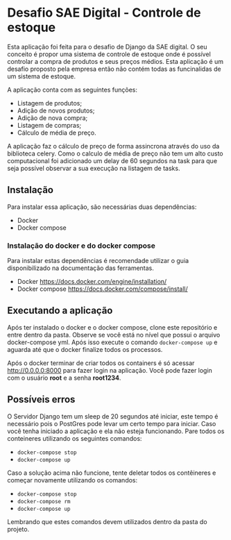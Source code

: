 # Desafio SAE Digital - Controle de estoque

Esta aplicação foi feita para o desafio de Django da SAE digital. O seu conceito é propor uma sistema de controle de estoque onde é possível controlar a compra de produtos e seus preços médios. Esta aplicação é um desafio proposto pela empresa então não contém todas as funcinalidas de um sistema de estoque.

A aplicação conta com as seguintes funções:

- Listagem de produtos;
- Adição de novos produtos;
- Adição de nova compra;
- Listagem de compras;
- Cálculo de média de preço.

A aplicação faz o cálculo de preço de forma assincrona através do uso da biblioteca celery. Como o calculo de média de preço não tem um alto custo computacional foi adicionado um delay de 60 segundos na task para que seja possível observar a sua execução na listagem de tasks.

## Instalação
Para instalar essa aplicação, são necessárias duas dependências:
 - Docker
 - Docker compose

### Instalação do docker e do docker compose
Para instalar estas dependências é recomendade utilizar o guia disponibilizado na documentação das ferramentas.
 - Docker https://docs.docker.com/engine/installation/ 
 - Docker compose https://docs.docker.com/compose/install/

## Executando a aplicação

Após ter instalado o docker e o docker compose, clone este repositório e entre dentro da pasta. Observe se você está no nível que possui o arquivo docker-compose yml. Após isso execute o comando ```docker-compose up``` e aguarda até que o docker finalize todos os processos.

Após o docker terminar de criar todos os containers é só acessar http://0.0.0.0:8000 para fazer login na aplicação. Você pode fazer login com o usuário **root** e a senha **root1234**.

## Possíveis erros

O Servidor Django tem um sleep de 20 segundos até iniciar, este tempo é necessário pois o PostGres pode levar um certo tempo para iniciar. Caso você tenha iniciado a aplicação e ela não esteja funcionando. Pare todos os conteineres utilizando os seguintes comandos:
 - ```docker-compose stop```
 - ```docker-compose up```

Caso a solução acima não funcione, tente deletar todos os contêineres e começar novamente utilizando os comandos:
- ```docker-compose stop```
- ```docker-compose rm```
 - ```docker-compose up```

Lembrando que estes comandos devem utilizados dentro da pasta do projeto.
